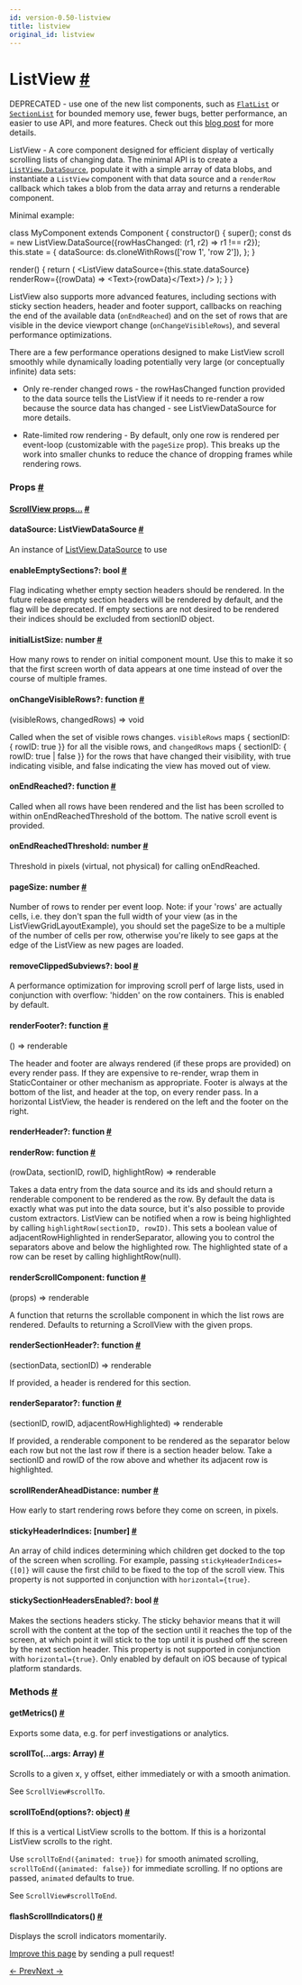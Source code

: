 ```yaml
---
id: version-0.50-listview
title: listview
original_id: listview
---
```

<a id="content"></a><h1><a class="anchor" name="listview"></a>ListView <a class="hash-link" href="docs/listview.html#listview">#</a></h1><div><div><p>DEPRECATED - use one of the new list components, such as <a href="docs/flatlist.html" target="_blank"><code>FlatList</code></a>
or <a href="docs/sectionlist.html" target="_blank"><code>SectionList</code></a> for bounded memory use, fewer bugs,
better performance, an easier to use API, and more features. Check out this
<a href="https://facebook.github.io/react-native/blog/2017/03/13/better-list-views.html" target="_blank">blog post</a>
for more details.</p><p>ListView - A core component designed for efficient display of vertically
scrolling lists of changing data. The minimal API is to create a
<a href="docs/listviewdatasource.html" target="_blank"><code>ListView.DataSource</code></a>, populate it with a simple
array of data blobs, and instantiate a <code>ListView</code> component with that data
source and a <code>renderRow</code> callback which takes a blob from the data array and
returns a renderable component.</p><p>Minimal example:</p><div class="prism language-javascript"><span class="token keyword">class</span> <span class="token class-name">MyComponent</span> <span class="token keyword">extends</span> <span class="token class-name">Component</span> <span class="token punctuation">{</span>
  <span class="token function">constructor</span><span class="token punctuation">(</span><span class="token punctuation">)</span> <span class="token punctuation">{</span>
    <span class="token keyword">super</span><span class="token punctuation">(</span><span class="token punctuation">)</span><span class="token punctuation">;</span>
    <span class="token keyword">const</span> ds <span class="token operator">=</span> <span class="token keyword">new</span> <span class="token class-name">ListView<span class="token punctuation">.</span>DataSource</span><span class="token punctuation">(</span><span class="token punctuation">{</span>rowHasChanged<span class="token punctuation">:</span> <span class="token punctuation">(</span>r1<span class="token punctuation">,</span> r2<span class="token punctuation">)</span> <span class="token operator">=&gt;</span> r1 <span class="token operator">!==</span> r2<span class="token punctuation">}</span><span class="token punctuation">)</span><span class="token punctuation">;</span>
    <span class="token keyword">this</span><span class="token punctuation">.</span>state <span class="token operator">=</span> <span class="token punctuation">{</span>
      dataSource<span class="token punctuation">:</span> ds<span class="token punctuation">.</span><span class="token function">cloneWithRows</span><span class="token punctuation">(</span><span class="token punctuation">[</span><span class="token string">'row 1'</span><span class="token punctuation">,</span> <span class="token string">'row 2'</span><span class="token punctuation">]</span><span class="token punctuation">)</span><span class="token punctuation">,</span>
    <span class="token punctuation">}</span><span class="token punctuation">;</span>
  <span class="token punctuation">}</span>

  <span class="token function">render</span><span class="token punctuation">(</span><span class="token punctuation">)</span> <span class="token punctuation">{</span>
    <span class="token keyword">return</span> <span class="token punctuation">(</span>
      <span class="token operator">&lt;</span>ListView
        dataSource<span class="token operator">=</span><span class="token punctuation">{</span><span class="token keyword">this</span><span class="token punctuation">.</span>state<span class="token punctuation">.</span>dataSource<span class="token punctuation">}</span>
        renderRow<span class="token operator">=</span><span class="token punctuation">{</span><span class="token punctuation">(</span>rowData<span class="token punctuation">)</span> <span class="token operator">=&gt;</span> <span class="token operator">&lt;</span>Text<span class="token operator">&gt;</span><span class="token punctuation">{</span>rowData<span class="token punctuation">}</span><span class="token operator">&lt;</span><span class="token operator">/</span>Text<span class="token operator">&gt;</span><span class="token punctuation">}</span>
      <span class="token operator">/</span><span class="token operator">&gt;</span>
    <span class="token punctuation">)</span><span class="token punctuation">;</span>
  <span class="token punctuation">}</span>
<span class="token punctuation">}</span></div><p>ListView also supports more advanced features, including sections with sticky
section headers, header and footer support, callbacks on reaching the end of
the available data (<code>onEndReached</code>) and on the set of rows that are visible
in the device viewport change (<code>onChangeVisibleRows</code>), and several
performance optimizations.</p><p>There are a few performance operations designed to make ListView scroll
smoothly while dynamically loading potentially very large (or conceptually
infinite) data sets:</p><ul><li><p>Only re-render changed rows - the rowHasChanged function provided to the
data source tells the ListView if it needs to re-render a row because the
source data has changed - see ListViewDataSource for more details.</p></li><li><p>Rate-limited row rendering - By default, only one row is rendered per
event-loop (customizable with the <code>pageSize</code> prop). This breaks up the
work into smaller chunks to reduce the chance of dropping frames while
rendering rows.</p></li></ul></div><h3><a class="anchor" name="props"></a>Props <a class="hash-link" href="docs/listview.html#props">#</a></h3><div class="props"><div class="prop"><h4 class="propTitle"><a class="anchor" name="scrollview"></a><a href="docs/scrollview.html#props">ScrollView props...</a> <a class="hash-link" href="docs/listview.html#scrollview">#</a></h4></div><div class="prop"><h4 class="propTitle"><a class="anchor" name="datasource"></a>dataSource: <span class="propType">ListViewDataSource</span> <a class="hash-link" href="docs/listview.html#datasource">#</a></h4><div><p>An instance of <a href="docs/listviewdatasource.html" target="_blank">ListView.DataSource</a> to use</p></div></div><div class="prop"><h4 class="propTitle"><a class="anchor" name="enableemptysections"></a>enableEmptySections?: <span class="propType">bool</span> <a class="hash-link" href="docs/listview.html#enableemptysections">#</a></h4><div><p>Flag indicating whether empty section headers should be rendered. In the future release
empty section headers will be rendered by default, and the flag will be deprecated.
If empty sections are not desired to be rendered their indices should be excluded from sectionID object.</p></div></div><div class="prop"><h4 class="propTitle"><a class="anchor" name="initiallistsize"></a>initialListSize: <span class="propType">number</span> <a class="hash-link" href="docs/listview.html#initiallistsize">#</a></h4><div><p>How many rows to render on initial component mount. Use this to make
it so that the first screen worth of data appears at one time instead of
over the course of multiple frames.</p></div></div><div class="prop"><h4 class="propTitle"><a class="anchor" name="onchangevisiblerows"></a>onChangeVisibleRows?: <span class="propType">function</span> <a class="hash-link" href="docs/listview.html#onchangevisiblerows">#</a></h4><div><p>(visibleRows, changedRows) =&gt; void</p><p>Called when the set of visible rows changes. <code>visibleRows</code> maps
{ sectionID: { rowID: true }} for all the visible rows, and
<code>changedRows</code> maps { sectionID: { rowID: true | false }} for the rows
that have changed their visibility, with true indicating visible, and
false indicating the view has moved out of view.</p></div></div><div class="prop"><h4 class="propTitle"><a class="anchor" name="onendreached"></a>onEndReached?: <span class="propType">function</span> <a class="hash-link" href="docs/listview.html#onendreached">#</a></h4><div><p>Called when all rows have been rendered and the list has been scrolled
to within onEndReachedThreshold of the bottom. The native scroll
event is provided.</p></div></div><div class="prop"><h4 class="propTitle"><a class="anchor" name="onendreachedthreshold"></a>onEndReachedThreshold: <span class="propType">number</span> <a class="hash-link" href="docs/listview.html#onendreachedthreshold">#</a></h4><div><p>Threshold in pixels (virtual, not physical) for calling onEndReached.</p></div></div><div class="prop"><h4 class="propTitle"><a class="anchor" name="pagesize"></a>pageSize: <span class="propType">number</span> <a class="hash-link" href="docs/listview.html#pagesize">#</a></h4><div><p>Number of rows to render per event loop. Note: if your 'rows' are actually
cells, i.e. they don't span the full width of your view (as in the
ListViewGridLayoutExample), you should set the pageSize to be a multiple
of the number of cells per row, otherwise you're likely to see gaps at
the edge of the ListView as new pages are loaded.</p></div></div><div class="prop"><h4 class="propTitle"><a class="anchor" name="removeclippedsubviews"></a>removeClippedSubviews?: <span class="propType">bool</span> <a class="hash-link" href="docs/listview.html#removeclippedsubviews">#</a></h4><div><p>A performance optimization for improving scroll perf of
large lists, used in conjunction with overflow: 'hidden' on the row
containers. This is enabled by default.</p></div></div><div class="prop"><h4 class="propTitle"><a class="anchor" name="renderfooter"></a>renderFooter?: <span class="propType">function</span> <a class="hash-link" href="docs/listview.html#renderfooter">#</a></h4><div><p>() =&gt; renderable</p><p>The header and footer are always rendered (if these props are provided)
on every render pass. If they are expensive to re-render, wrap them
in StaticContainer or other mechanism as appropriate. Footer is always
at the bottom of the list, and header at the top, on every render pass.
In a horizontal ListView, the header is rendered on the left and the
footer on the right.</p></div></div><div class="prop"><h4 class="propTitle"><a class="anchor" name="renderheader"></a>renderHeader?: <span class="propType">function</span> <a class="hash-link" href="docs/listview.html#renderheader">#</a></h4></div><div class="prop"><h4 class="propTitle"><a class="anchor" name="renderrow"></a>renderRow: <span class="propType">function</span> <a class="hash-link" href="docs/listview.html#renderrow">#</a></h4><div><p>(rowData, sectionID, rowID, highlightRow) =&gt; renderable</p><p>Takes a data entry from the data source and its ids and should return
a renderable component to be rendered as the row. By default the data
is exactly what was put into the data source, but it's also possible to
provide custom extractors. ListView can be notified when a row is
being highlighted by calling <code>highlightRow(sectionID, rowID)</code>. This
sets a boolean value of adjacentRowHighlighted in renderSeparator, allowing you
to control the separators above and below the highlighted row. The highlighted
state of a row can be reset by calling highlightRow(null).</p></div></div><div class="prop"><h4 class="propTitle"><a class="anchor" name="renderscrollcomponent"></a>renderScrollComponent: <span class="propType">function</span> <a class="hash-link" href="docs/listview.html#renderscrollcomponent">#</a></h4><div><p>(props) =&gt; renderable</p><p>A function that returns the scrollable component in which the list rows
are rendered. Defaults to returning a ScrollView with the given props.</p></div></div><div class="prop"><h4 class="propTitle"><a class="anchor" name="rendersectionheader"></a>renderSectionHeader?: <span class="propType">function</span> <a class="hash-link" href="docs/listview.html#rendersectionheader">#</a></h4><div><p>(sectionData, sectionID) =&gt; renderable</p><p>If provided, a header is rendered for this section.</p></div></div><div class="prop"><h4 class="propTitle"><a class="anchor" name="renderseparator"></a>renderSeparator?: <span class="propType">function</span> <a class="hash-link" href="docs/listview.html#renderseparator">#</a></h4><div><p>(sectionID, rowID, adjacentRowHighlighted) =&gt; renderable</p><p>If provided, a renderable component to be rendered as the separator
below each row but not the last row if there is a section header below.
Take a sectionID and rowID of the row above and whether its adjacent row
is highlighted.</p></div></div><div class="prop"><h4 class="propTitle"><a class="anchor" name="scrollrenderaheaddistance"></a>scrollRenderAheadDistance: <span class="propType">number</span> <a class="hash-link" href="docs/listview.html#scrollrenderaheaddistance">#</a></h4><div><p>How early to start rendering rows before they come on screen, in
pixels.</p></div></div><div class="prop"><h4 class="propTitle"><a class="anchor" name="stickyheaderindices"></a>stickyHeaderIndices: <span class="propType"><span>[number]</span></span> <a class="hash-link" href="docs/listview.html#stickyheaderindices">#</a></h4><div><p>An array of child indices determining which children get docked to the
top of the screen when scrolling. For example, passing
<code>stickyHeaderIndices={[0]}</code> will cause the first child to be fixed to the
top of the scroll view. This property is not supported in conjunction
with <code>horizontal={true}</code>.</p></div></div><div class="prop"><h4 class="propTitle"><a class="anchor" name="stickysectionheadersenabled"></a>stickySectionHeadersEnabled?: <span class="propType">bool</span> <a class="hash-link" href="docs/listview.html#stickysectionheadersenabled">#</a></h4><div><p>Makes the sections headers sticky. The sticky behavior means that it
will scroll with the content at the top of the section until it reaches
the top of the screen, at which point it will stick to the top until it
is pushed off the screen by the next section header. This property is
not supported in conjunction with <code>horizontal={true}</code>. Only enabled by
default on iOS because of typical platform standards.</p></div></div></div><span><h3><a class="anchor" name="methods"></a>Methods <a class="hash-link" href="docs/listview.html#methods">#</a></h3><div class="props"><div class="prop"><h4 class="methodTitle"><a class="anchor" name="getmetrics"></a>getMetrics<span class="methodType">()</span> <a class="hash-link" href="docs/listview.html#getmetrics">#</a></h4><div><p>Exports some data, e.g. for perf investigations or analytics.</p></div></div><div class="prop"><h4 class="methodTitle"><a class="anchor" name="scrollto"></a>scrollTo<span class="methodType">(...args: Array)</span> <a class="hash-link" href="docs/listview.html#scrollto">#</a></h4><div><p>Scrolls to a given x, y offset, either immediately or with a smooth animation.</p><p>See <code>ScrollView#scrollTo</code>.</p></div></div><div class="prop"><h4 class="methodTitle"><a class="anchor" name="scrolltoend"></a>scrollToEnd<span class="methodType">(options?: object)</span> <a class="hash-link" href="docs/listview.html#scrolltoend">#</a></h4><div><p>If this is a vertical ListView scrolls to the bottom.
If this is a horizontal ListView scrolls to the right.</p><p>Use <code>scrollToEnd({animated: true})</code> for smooth animated scrolling,
<code>scrollToEnd({animated: false})</code> for immediate scrolling.
If no options are passed, <code>animated</code> defaults to true.</p><p>See <code>ScrollView#scrollToEnd</code>.</p></div></div><div class="prop"><h4 class="methodTitle"><a class="anchor" name="flashscrollindicators"></a>flashScrollIndicators<span class="methodType">()</span> <a class="hash-link" href="docs/listview.html#flashscrollindicators">#</a></h4><div><p>Displays the scroll indicators momentarily.</p></div></div></div></span></div><p class="edit-page-block"><a target="_blank" href="https://github.com/facebook/react-native/blob/master/Libraries/Lists/ListView/ListView.js">Improve this page</a> by sending a pull request!</p><div class="docs-prevnext"><a class="docs-prev" href="docs/keyboardavoidingview.html#content">← Prev</a><a class="docs-next" href="docs/maskedviewios.html#content">Next →</a></div>